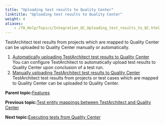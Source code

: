 ```yaml
--- 
title: "Uploading test results to Quality Center"
linktitle: "Uploading test results to Quality Center"
weight: 4
aliases: 
    - /TA_Help/Topics/Integration_QC_Uploading_test_results_to_QC.html
---
```


TestArchitect test results from projects which are mapped to Quality Center can be uploaded to Quality Center manually or automatically.

1.  [Automatically uploading TestArchitect test results to Quality Center](/TA_Help/Topics/Integration_QC_Automatically_uploading_test_results_to_QC.html)  
You can configure TestArchitect to automatically upload test results to Quality Center upon conclusion of a test run.
2.  [Manually uploading TestArchitect test results to Quality Center](/TA_Help/Topics/Integration_QC_Manually_uploading_test_results_to_QC.html)  
TestArchitect test results from projects or test cases which are mapped to Quality Center can be uploaded to Quality Center.

**Parent topic:**[Features](/TA_Help/Topics/Integration_QC_test_development.html)

**Previous topic:**[Test entity mappings between TestArchitect and Quality Center](/TA_Help/Topics/ug_QC_mapped_items.revised.html)

**Next topic:**[Executing tests from Quality Center](/TA_Help/Topics/Integration_QC_executing_from_QC.html)

